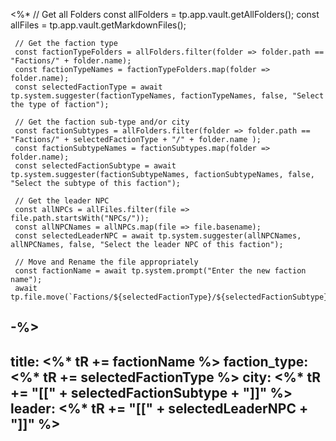 <%*
     // Get all Folders
     const allFolders = tp.app.vault.getAllFolders();
     const allFiles = tp.app.vault.getMarkdownFiles();
     
     // Get the faction type
     const factionTypeFolders = allFolders.filter(folder => folder.path == "Factions/" + folder.name);
     const factionTypeNames = factionTypeFolders.map(folder => folder.name);
     const selectedFactionType = await tp.system.suggester(factionTypeNames, factionTypeNames, false, "Select the type of faction");

     // Get the faction sub-type and/or city
     const factionSubtypes = allFolders.filter(folder => folder.path == "Factions/" + selectedFactionType + "/" + folder.name );
     const factionSubtypeNames = factionSubtypes.map(folder => folder.name);
     const selectedFactionSubtype = await tp.system.suggester(factionSubtypeNames, factionSubtypeNames, false, "Select the subtype of this faction");

     // Get the leader NPC
     const allNPCs = allFiles.filter(file => file.path.startsWith("NPCs/"));
     const allNPCNames = allNPCs.map(file => file.basename);
     const selectedLeaderNPC = await tp.system.suggester(allNPCNames, allNPCNames, false, "Select the leader NPC of this faction");

     // Move and Rename the file appropriately
     const factionName = await tp.system.prompt("Enter the new faction name");
     await tp.file.move(`Factions/${selectedFactionType}/${selectedFactionSubtype}/${factionName}`);
-%>
---
title: <%* tR += factionName %>
faction_type: <%* tR += selectedFactionType %>
city: <%* tR += "[[" + selectedFactionSubtype + "]]" %>
leader: <%* tR += "[[" + selectedLeaderNPC + "]]" %>
---